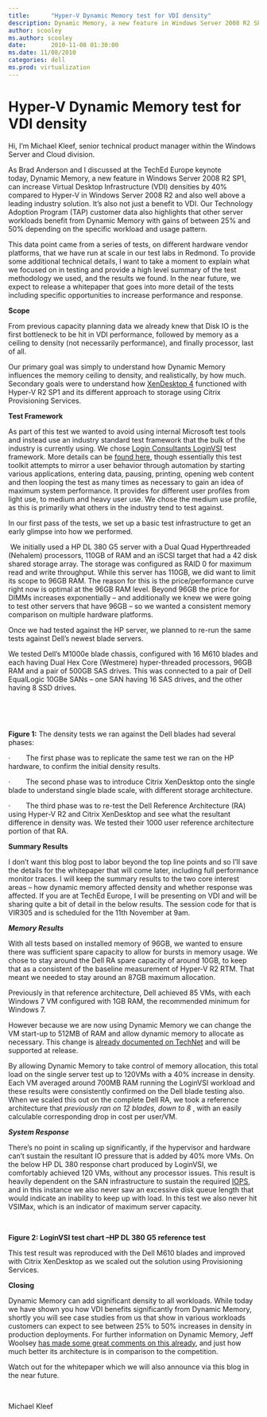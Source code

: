 ```yaml
---
title:      "Hyper-V Dynamic Memory test for VDI density"
description: Dynamic Memory, a new feature in Windows Server 2008 R2 SP1, can increase Virtual Desktop Infrastructure (VDI) densities by 40%.
author: scooley
ms.author: scooley
date:       2010-11-08 01:30:00
ms.date: 11/08/2010
categories: dell
ms.prod: virtualization
---
```

# Hyper-V Dynamic Memory test for VDI density

Hi, I’m Michael Kleef, senior technical product manager within the Windows Server and Cloud division. 

As Brad Anderson and I discussed at the TechEd Europe keynote today, Dynamic Memory, a new feature in Windows Server 2008 R2 SP1, can increase Virtual Desktop Infrastructure (VDI) densities by 40% compared to Hyper-V in Windows Server 2008 R2 and also well above a leading industry solution. It’s also not just a benefit to VDI. Our Technology Adoption Program (TAP) customer data also highlights that other server workloads benefit from Dynamic Memory with gains of between 25% and 50% depending on the specific workload and usage pattern.

This data point came from a series of tests, on different hardware vendor platforms, that we have run at scale in our test labs in Redmond. To provide some additional technical details, I want to take a moment to explain what we focused on in testing and provide a high level summary of the test methodology we used, and the results we found. In the near future, we expect to release a whitepaper that goes into more detail of the tests including specific opportunities to increase performance and response.

**Scope**

From previous capacity planning data we already knew that Disk IO is the first bottleneck to be hit in VDI performance, followed by memory as a ceiling to density (not necessarily performance), and finally processor, last of all. 

Our primary goal was simply to understand how Dynamic Memory influences the memory ceiling to density, and realistically, by how much. Secondary goals were to understand how [XenDesktop 4](https://www.citrix.com/products/?contentID=163057%20&ntref=mainxdvanityurl) functioned with Hyper-V R2 SP1 and its different approach to storage using Citrix Provisioning Services.

**Test Framework**

As part of this test we wanted to avoid using internal Microsoft test tools and instead use an industry standard test framework that the bulk of the industry is currently using. We chose [Login Consultants LoginVSI](http://www.loginconsultants.com/) test framework. More details can be [found here](https://www.citrix.com/products/), though essentially this test toolkit attempts to mirror a user behavior through automation by starting various applications, entering data, pausing, printing, opening web content and then looping the test as many times as necessary to gain an idea of maximum system performance. It provides for different user profiles from light use, to medium and heavy user use. We chose the medium use profile, as this is primarily what others in the industry tend to test against.

In our first pass of the tests, we set up a basic test infrastructure to get an early glimpse into how we performed.

 We initially used a HP DL 380 G5 server with a Dual Quad Hyperthreaded (Nehalem) processors, 110GB of RAM and an iSCSI target that had a 42 disk shared storage array. The storage was configured as RAID 0 for maximum read and write throughput. While this server has 110GB, we did want to limit its scope to 96GB RAM. The reason for this is the price/performance curve right now is optimal at the 96GB RAM level. Beyond 96GB the price for DIMMs increases exponentially – and additionally we knew we were going to test other servers that have 96GB – so we wanted a consistent memory comparison on multiple hardware platforms. 

Once we had tested against the HP server, we planned to re-run the same tests against Dell’s newest blade servers. 

We tested Dell’s M1000e blade chassis, configured with 16 M610 blades and each having Dual Hex Core (Westmere) hyper-threaded processors, 96GB RAM and a pair of 500GB SAS drives. This was connected to a pair of Dell EqualLogic 10GBe SANs – one SAN having 16 SAS drives, and the other having 8 SSD drives.

 

<!--- ![The density tests we ran against the Dell blades had several phases](https://msdnshared.blob.core.windows.net/media/TNBlogsFS/prod.evol.blogs.technet.com/CommunityServer.Blogs.Components.WeblogFiles/00/00/00/50/45/6278.e1000.jpg) --->

 

**Figure 1:** The density tests we ran against the Dell blades had several phases:

·        The first phase was to replicate the same test we ran on the HP hardware, to confirm the initial density results. 

·        The second phase was to introduce Citrix XenDesktop onto the single blade to understand single blade scale, with different storage architecture.

·        The third phase was to re-test the Dell Reference Architecture (RA) using Hyper-V R2 and Citrix XenDesktop and see what the resultant difference in density was. We tested their 1000 user reference architecture portion of that RA.

**Summary Results**

I don’t want this blog post to labor beyond the top line points and so I’ll save the details for the whitepaper that will come later, including full performance monitor traces. I will keep the summary results to the two core interest areas – how dynamic memory affected density and whether response was affected. If you are at TechEd Europe, I will be presenting on VDI and will be sharing quite a bit of detail in the below results. The session code for that is VIR305 and is scheduled for the 11th November at 9am.

**_Memory Results_**

With all tests based on installed memory of 96GB, we wanted to ensure there was sufficient spare capacity to allow for bursts in memory usage. We chose to stay around the Dell RA spare capacity of around 10GB, to keep that as a consistent of the baseline measurement of Hyper-V R2 RTM. That meant we needed to stay around an 87GB maximum allocation.

Previously in that reference architecture, Dell achieved 85 VMs, with each Windows 7 VM configured with 1GB RAM, the recommended minimum for Windows 7.

However because we are now using Dynamic Memory we can change the VM start-up to 512MB of RAM and allow dynamic memory to allocate as necessary. This change is [already documented on TechNet](/previous-versions/windows/it-pro/windows-server-2008-R2-and-2008/ff817651(v=ws.10)) and will be supported at release. 

By allowing Dynamic Memory to take control of memory allocation, this total load on the single server test up to 120VMs with a 40% increase in density. Each VM averaged around 700MB RAM running the LoginVSI workload and these results were consistently confirmed on the Dell blade testing also. When we scaled this out on the complete Dell RA, we took a reference architecture that _previously ran on 12 blades, down to 8_ , with an easily calculable corresponding drop in cost per user/VM.

**_System Response_**

There’s no point in scaling up significantly, if the hypervisor and hardware can’t sustain the resultant IO pressure that is added by 40% more VMs. On the below HP DL 380 response chart produced by LoginVSI, we comfortably achieved 120 VMs, without any processor issues. This result is heavily dependent on the SAN infrastructure to sustain the required [IOPS](https://en.wikipedia.org/wiki/IOPS), and in this instance we also never saw an excessive disk queue length that would indicate an inability to keep up with load. In this test we also never hit VSIMax, which is an indicator of maximum server capacity. 

 

<!--- ![LoginVSI test chart –HP DL 380 G5 reference test](https://msdnshared.blob.core.windows.net/media/TNBlogsFS/prod.evol.blogs.technet.com/CommunityServer.Blogs.Components.WeblogFiles/00/00/00/50/45/5078.chart2.png) --->

**Figure 2: LoginVSI test chart –HP DL 380 G5 reference test**

This test result was reproduced with the Dell M610 blades and improved with Citrix XenDesktop as we scaled out the solution using Provisioning Services.

**Closing**

Dynamic Memory can add significant density to all workloads. While today we have shown you how VDI benefits significantly from Dynamic Memory, shortly you will see case studies from us that show in various workloads customers can expect to see between 25% to 50% increases in density in production deployments. For further information on Dynamic Memory, Jeff Woolsey [has made some great comments on this already](/virtualization/community/team-blog/2010/20100407-dynamic-memory-coming-to-hyper-v-part-3), and just how much better its architecture is in comparison to the competition.

Watch out for the whitepaper which we will also announce via this blog in the near future.

 

Michael Kleef

 
